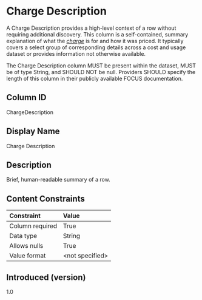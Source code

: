 # Charge Description

A Charge Description provides a high-level context of a row without requiring additional discovery. This column is a self-contained, summary explanation of what the [*charge*](#glossary:charge) is for and how it was priced. It typically covers a select group of corresponding details across a cost and usage dataset or provides information not otherwise available.

The Charge Description column MUST be present within the dataset, MUST be of type String, and SHOULD NOT be null. Providers SHOULD specify the length of this column in their publicly available FOCUS documentation.

## Column ID

ChargeDescription

## Display Name

Charge Description

## Description

Brief, human-readable summary of a row.

## Content Constraints

|    Constraint   |      Value       |
|:----------------|:-----------------|
| Column required | True             |
| Data type       | String           |
| Allows nulls    | True             |
| Value format    | \<not specified> |

## Introduced (version)

1.0
